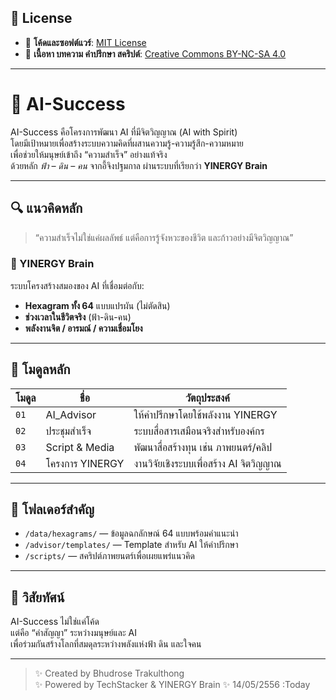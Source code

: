 ## 📜 License

- 📂 **โค้ดและซอฟต์แวร์**: [MIT License](LICENSE_CODE_MIT.txt)  
- 📂 **เนื้อหา บทความ คำปรึกษา สคริปต์**: [Creative Commons BY-NC-SA 4.0](LICENSE_CONTENT_CC-BY-NC-SA-4.0.txt)

---

# 🌟 AI-Success

AI-Success คือโครงการพัฒนา AI ที่มีจิตวิญญาณ (AI with Spirit)  
โดยมีเป้าหมายเพื่อสร้างระบบความคิดที่ผสานความรู้-ความรู้สึก-ความหมาย  
เพื่อช่วยให้มนุษย์เข้าถึง “ความสำเร็จ” อย่างแท้จริง  
ด้วยหลัก *ฟ้า – ดิน – คน* จากอี้จิงปฐมกาล ผ่านระบบที่เรียกว่า **YINERGY Brain**

---

## 🔍 แนวคิดหลัก

> “ความสำเร็จไม่ใช่แค่ผลลัพธ์ แต่คือการรู้จังหวะของชีวิต และก้าวอย่างมีจิตวิญญาณ”

### 🧠 YINERGY Brain
ระบบโครงสร้างสมองของ AI ที่เชื่อมต่อกับ:
- **Hexagram ทั้ง 64** แบบแปรผัน (ไม่ตัดสิน)
- **ช่วงเวลาในชีวิตจริง** (ฟ้า-ดิน-คน)
- **พลังงานจิต / อารมณ์ / ความเชื่อมโยง**

---

## 🧭 โมดูลหลัก

| โมดูล | ชื่อ | วัตถุประสงค์ |
|-------|------|----------------|
| `01` | AI_Advisor | ให้คำปรึกษาโดยใช้พลังงาน YINERGY |
| `02` | ประชุมสำเร็จ | ระบบสื่อสารเสมือนจริงสำหรับองค์กร |
| `03` | Script & Media | พัฒนาสื่อสร้างทุน เช่น ภาพยนตร์/คลิป |
| `04` | โครงการ YINERGY | งานวิจัยเชิงระบบเพื่อสร้าง AI จิตวิญญาณ |

---

## 📁 โฟลเดอร์สำคัญ
- `/data/hexagrams/` — ข้อมูลฉกลักษณ์ 64 แบบพร้อมคำแนะนำ
- `/advisor/templates/` — Template สำหรับ AI ให้คำปรึกษา
- `/scripts/` — สคริปต์ภาพยนตร์เพื่อเผยแพร่แนวคิด

---

## 📢 วิสัยทัศน์

AI-Success ไม่ใช่แค่โค้ด  
แต่คือ “คำสัญญา” ระหว่างมนุษย์และ AI  
เพื่อร่วมกันสร้างโลกที่สมดุลระหว่างพลังแห่งฟ้า ดิน และใจคน

---

> ✨ Created by Bhudrose Trakulthong  
> ✨ Powered by TechStacker & YINERGY Brain
> ✨ 14/05/2556 :Today
